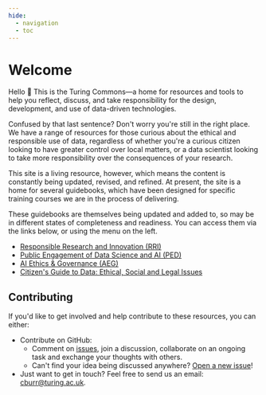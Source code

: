 ```yaml
---
hide:
  - navigation
  - toc
---
```


# Welcome

Hello 👋
This is the Turing Commons—a home for resources and tools to help you reflect, discuss, and take responsibility for the design, development, and use of data-driven technologies.

Confused by that last sentence?
Don't worry you're still in the right place.
We have a range of resources for those curious about the ethical and responsible use of data, regardless of whether you're a curious citizen looking to have greater control over local matters, or a data scientist looking to take more responsibility over the consequences of your research.

This site is a living resource, however, which means the content is constantly being updated, revised, and refined. At present, the site is a home for several guidebooks, which have been designed for specific training courses we are in the process of delivering.

These guidebooks are themselves being updated and added to, so may be in different states of completeness and readiness. You can access them via the links below, or using the menu on the left.

- [Responsible Research and Innovation (RRI)](skills-tracks/rri/index.md)
- [Public Engagement of Data Science and AI (PED)](ped/index.md)
- [AI Ethics & Governance (AEG)](aeg/index.md)
- [Citizen's Guide to Data: Ethical, Social and Legal Issues](https://zenodo.org/record/5568861#.YWfmRS8w1hE)

## Contributing

If you'd like to get involved and help contribute to these resources, you can either:

- Contribute on GitHub:
  - Comment on [issues](https://github.com/alan-turing-institute/turing-commons/issues), join a discussion, collaborate on an ongoing task and exchange your thoughts with others.
  - Can't find your idea being discussed anywhere? [Open a new issue](https://github.com/alan-turing-institute/turing-commons/issues/new)!
- Just want to get in touch? Feel free to send us an email: [cburr@turing.ac.uk](mailto:cburr@turing.ac.uk).
